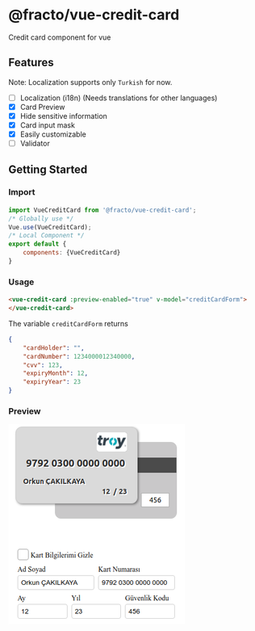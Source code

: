# @fracto/vue-credit-card

Credit card component for vue

## Features
Note: Localization supports only `Turkish` for now.
- [ ] Localization (i18n) (Needs translations for other languages)
- [x] Card Preview
- [x] Hide sensitive information
- [x] Card input mask
- [x] Easily customizable
- [ ] Validator

## Getting Started

### Import

```javascript
import VueCreditCard from '@fracto/vue-credit-card';
/* Globally use */
Vue.use(VueCreditCard);
/* Local Component */
export default {
    components: {VueCreditCard}
}
```

### Usage

```html
<vue-credit-card :preview-enabled="true" v-model="creditCardForm">
</vue-credit-card>
```

The variable `creditCardForm` returns
```json
{
    "cardHolder": "",
    "cardNumber": 1234000012340000,
    "cvv": 123,
    "expiryMonth": 12,
    "expiryYear": 23
}
```

### Preview

![VueCreditCard Preview](.github/preview.png?raw=true&v=1 "VueCreditCard Preview")
